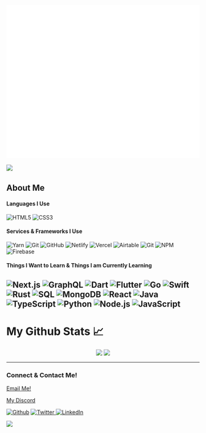<div align="center">
  <br>
    <a href="https://github.com/ericzhu105/ericzhu105/blob/main/header.svg" align="center">
      <img src="header.svg" width="800" height="400" >
    </a>
  <br>
</div>


![](https://komarev.com/ghpvc/?username=ericzhu105&color=4285F4)

<h2>About Me</h2>
<h4>Languages I Use</h4>

![HTML5](https://img.shields.io/badge/-HTML5-000000?style=flat&logo=HTML5)
![CSS3](https://img.shields.io/badge/-CSS3-000000?style=flat&logo=CSS3)

<h4>Services & Frameworks I Use</h4>

![Yarn](https://img.shields.io/badge/-Yarn-000000?style=flat&logo=yarn&logoColor=F05032)
![Git](https://img.shields.io/badge/-Git-000000?style=flat&logo=git&logoColor=F05032)
![GitHub](https://img.shields.io/badge/-GitHub-000000?style=flat&logo=github&logoColor=FFFFFF)
![Netlify](https://img.shields.io/badge/-Netlify-000000?style=flat&logo=netlify&logoColor=F05032)
![Vercel](https://img.shields.io/badge/-Vercel-000000?style=flat&logo=vercel&logoColor=61DAFB)
![Airtable](https://img.shields.io/badge/-Airtable-000000?style=flat&logo=airtable&logoColor=FCC624)
![Git](https://img.shields.io/badge/-Git-000000?style=flat&logo=git&logoColor=F05032)
![NPM](https://img.shields.io/badge/-NPM-000000?style=flat&logo=npm&logoColor=339933)
![Firebase](https://img.shields.io/badge/-Firebase-000000?style=flat&logo=firebase&logoColor=FCC624)


<h4>Things I Want to Learn & Things I am Currently Learning</h4>

![Next.js](https://img.shields.io/badge/-Next.js-000000?style=flat&logo=next.js&logoColor=339933)
![GraphQL](https://img.shields.io/badge/-GraphQL-000000?style=flat&logo=graphql&logoColor=339933)
![Dart](https://img.shields.io/badge/-Dart-000000?style=flat&logo=dart&logoColor=339933)
![Flutter](https://img.shields.io/badge/-Flutter-000000?style=flat&logo=flutter&logoColor=339933)
![Go](https://img.shields.io/badge/-Go-000000?style=flat&logo=go&logoColor=339933)
![Swift](https://img.shields.io/badge/-Swift-000000?style=flat&logo=swift&logoColor=339933)
![Rust](https://img.shields.io/badge/-Rust-000000?style=flat&logo=rust&logoColor=339933)
![SQL](https://img.shields.io/badge/-SQL-000000?style=flat&logo=MySQLColor=339933)
![MongoDB](https://img.shields.io/badge/-MongoDB-000000?style=flat&logo=mongodb&logoColor=339933)
![React](https://img.shields.io/badge/-React-000000?style=flat&logo=React&logoColor=61DAFB)
![Java](https://img.shields.io/badge/-Java-000000?style=flat&logo=Java&logoColor=007396)
![TypeScript](https://img.shields.io/badge/-TypeScript-000000?style=flat&logo=typescript&logoColor=007ACC)
![Python](https://img.shields.io/badge/-Python-000000?style=flat&logo=python)
![Node.js](https://img.shields.io/badge/-Node.js-000000?style=flat&logo=node.js&logoColor=339933)
![JavaScript](https://img.shields.io/badge/-JavaScript-000000?style=flat&logo=javascript)
---

<h1>My Github Stats &#x1f4c8;</h1>

<div>
<div align="center">
  <p align="center">
    <img height="165" src="https://github-readme-stats.vercel.app/api?username=ericzhu105&count_private=true&include_all_commits=true&show_icons=true&theme=radical" />
    <img src="https://github-readme-stats.vercel.app/api/top-langs/?username=ericzhu105&layout=compact&theme=radical" />
  </p>
  <p align="center">
   
</div>

---

<h3>Connect & Contact Me!</h3>
<p><a href="mailto:ericzhu105@gmail.com">Email Me!</a></p>
<p><a href="https://discord.gg/KeDhaBC66d">My Discord</a></p>
<p><a href="https://github.com/ericzhu105" target="_blank"><img alt="Github" src="https://img.shields.io/badge/GitHub-%2312100E.svg?&style=for-the-badge&logo=Github&logoColor=white" /></a> 
<a href="https://twitter.com/ericzhu105" target="_blank"><img alt="Twitter" src="https://img.shields.io/badge/twitter-%231DA1F2.svg?&style=for-the-badge&logo=twitter&logoColor=white" />
</a> <a href="https://www.linkedin.com/in/eric-zhu-4208a81b3/" target="_blank"><img alt="LinkedIn" src="https://img.shields.io/badge/linkedin-%230077B5.svg?&style=for-the-badge&logo=linkedin&logoColor=white" /></a>
</p>

<a href="https://hackclub.com/"><img src="https://assets.hackclub.com/flag-orpheus-left.png" width="100"></a>

